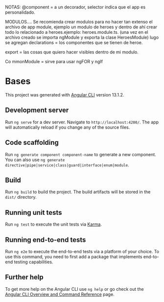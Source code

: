 NOTAS:
@component = a un decorador,
selector indica que el app es personalidado.

MODULOS....
Se recomienda crear modulos para no hacer tan extenso el archivo de app module, ejemplo un modulo de heroes y dentro de ahí crear todo lo relacionado a heroes.ejemplo: heroes.module.ts. (una vez en el archivo creado se importa ngModule y exporta la clase HeroesModule)
lugo se agregan declarations = los componentes que se tienen de heroe.

export = las cosas que quiero hacer visibles dentro de mi modulo.

Co mmonModule = sirve para usar ngFOR y ngIf




# Bases

This project was generated with [Angular CLI](https://github.com/angular/angular-cli) version 13.1.2.

## Development server

Run `ng serve` for a dev server. Navigate to `http://localhost:4200/`. The app will automatically reload if you change any of the source files.

## Code scaffolding

Run `ng generate component component-name` to generate a new component. You can also use `ng generate directive|pipe|service|class|guard|interface|enum|module`.

## Build

Run `ng build` to build the project. The build artifacts will be stored in the `dist/` directory.

## Running unit tests

Run `ng test` to execute the unit tests via [Karma](https://karma-runner.github.io).

## Running end-to-end tests

Run `ng e2e` to execute the end-to-end tests via a platform of your choice. To use this command, you need to first add a package that implements end-to-end testing capabilities.

## Further help

To get more help on the Angular CLI use `ng help` or go check out the [Angular CLI Overview and Command Reference](https://angular.io/cli) page.
